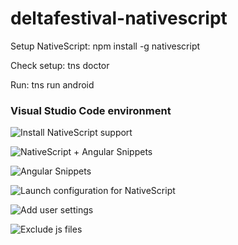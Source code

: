 # deltafestival-nativescript

Setup NativeScript: npm install -g nativescript

Check setup: tns doctor

Run: tns run android

### Visual Studio Code environment
![Install NativeScript support](https://sophiadigitalart.com/wp-content/uploads/2019/04/vscodeextension1.jpg)

![NativeScript + Angular Snippets](https://sophiadigitalart.com/wp-content/uploads/2019/04/vscodeextension2.jpg)

![Angular Snippets](https://sophiadigitalart.com/wp-content/uploads/2019/04/vscodeextension3.jpg)

![Launch configuration for NativeScript](https://sophiadigitalart.com/wp-content/uploads/2019/04/vscodelaunch.jpg)

![Add user settings](https://sophiadigitalart.com/wp-content/uploads/2019/04/vscodesettings1.jpg)

![Exclude js files](https://sophiadigitalart.com/wp-content/uploads/2019/04/vscodesettings2.jpg)
